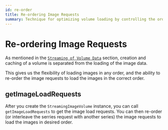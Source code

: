 ```yaml
---
id: re-order
title: Re-ordering Image Requests
summary: Technique for optimizing volume loading by controlling the order in which image requests are processed, allowing for custom loading patterns
---
```


# Re-ordering Image Requests

As mentioned in the [`Streaming of Volume Data`](./streaming.md) section, creation and
caching of a volume is separated from the loading of the image data.

This gives us the flexibility of loading images in any order, and the ability to
re-order the image requests to load the images in the correct order.

## getImageLoadRequests

After you create the `StreamingImageVolume` instance, you can call `getImageLoadRequests` to get the image load requests.
You can then re-order (or interleave the serries request with
another series) the image requests to load the images in desired order.
